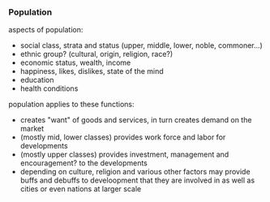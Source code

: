 

### Population

aspects of population:
- social class, strata and status (upper, middle, lower, noble, commoner...)
- ethnic group? (cultural, origin, religion, race?)
- economic status, wealth, income
- happiness, likes, dislikes, state of the mind
- education
- health conditions

population applies to these functions:
- creates "want" of goods and services, in turn creates demand on the market
- (mostly mid, lower classes) provides work force and labor for developments
- (mostly upper classes) provides investment, management and encouragement? to the developments
- depending on culture, religion and various other factors may provide buffs and debuffs to develoopment that they are involved in as well as cities or even nations at larger scale


